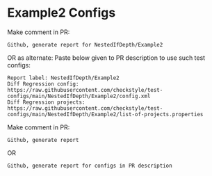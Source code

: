 # Example2 Configs
Make comment in PR:
```
Github, generate report for NestedIfDepth/Example2
```
OR as alternate:
Paste below given to PR description to use such test configs:
```
Report label: NestedIfDepth/Example2
Diff Regression config: https://raw.githubusercontent.com/checkstyle/test-configs/main/NestedIfDepth/Example2/config.xml
Diff Regression projects: https://raw.githubusercontent.com/checkstyle/test-configs/main/NestedIfDepth/Example2/list-of-projects.properties
```
Make comment in PR:
```
Github, generate report
```
OR
```
Github, generate report for configs in PR description
```
